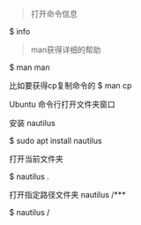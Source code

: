 

> 打开命令信息

$ info

> man获得详细的帮助

$ man man

比如要获得cp复制命令的
$ man cp



Ubuntu 命令行打开文件夹窗口

安装 nautilus

$  sudo apt install nautilus


打开当前文件夹

$ nautilus .

打开指定路径文件夹 nautilus /***

$ nautilus /
